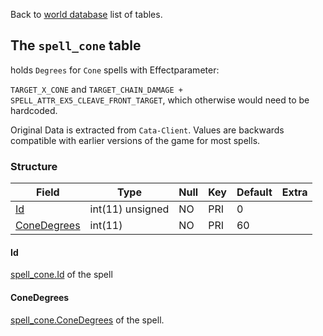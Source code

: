 Back to [world database](https://github.com/cmangos/issues/wiki/mangosdb_struct) list of tables.

## The `spell_cone` table

holds `Degrees` for `Cone` spells with Effectparameter: 

`TARGET_X_CONE` and `TARGET_CHAIN_DAMAGE + SPELL_ATTR_EX5_CLEAVE_FRONT_TARGET`, which otherwise would need to be hardcoded.

Original Data is extracted from `Cata-Client`. Values are backwards compatible with earlier versions of the game for most spells.

### Structure

| Field| Type| Null| Key| Default| Extra|
| ---|---| ---|--- |--- |--- |
|[Id](https://github.com/cmangos/issues/wiki/spell_cone#Id)|int(11) unsigned|NO|PRI|0||
|[ConeDegrees](https://github.com/cmangos/issues/wiki/spell_cone#ConeDegrees)|int(11)|NO|PRI|60||

#### Id

[spell_cone.Id](https://github.com/cmangos/issues/wiki/spell_cone#Id) of the spell

#### ConeDegrees

[spell_cone.ConeDegrees](https://github.com/cmangos/issues/wiki/spell_cone#ConeDegrees) of the spell.